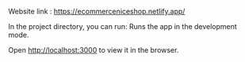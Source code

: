 
Website link : https://ecommerceniceshop.netlify.app/

In the project directory, you can run:
Runs the app in the development mode.

Open [http://localhost:3000](http://localhost:3000) to view it in the browser.



